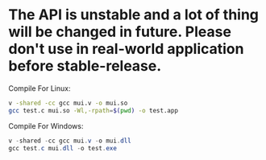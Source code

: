 # The API is unstable and a lot of thing will be changed in future. Please don't use in real-world application before stable-release.

Compile For Linux:
```bash
v -shared -cc gcc mui.v -o mui.so
gcc test.c mui.so -Wl,-rpath=$(pwd) -o test.app
```

Compile For Windows:
```powershell
v -shared -cc gcc mui.v -o mui.dll
gcc test.c mui.dll -o test.exe
```